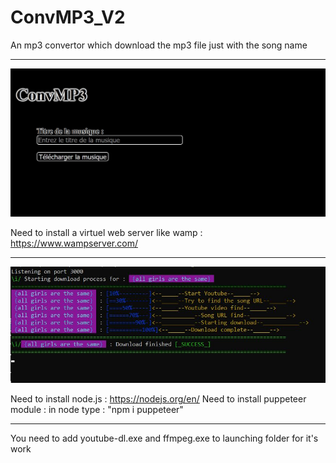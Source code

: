 # ConvMP3_V2

An mp3 convertor which download the mp3 file just with the song name

---
![Web Site](img/website.jpg)

Need to install a virtuel web server like wamp : https://www.wampserver.com/

---
![Console](img/console.jpg)

Need to install node.js : https://nodejs.org/en/
Need to install puppeteer module : in node type : "npm i puppeteer"

---

You need to add youtube-dl.exe and ffmpeg.exe to launching folder for it's work